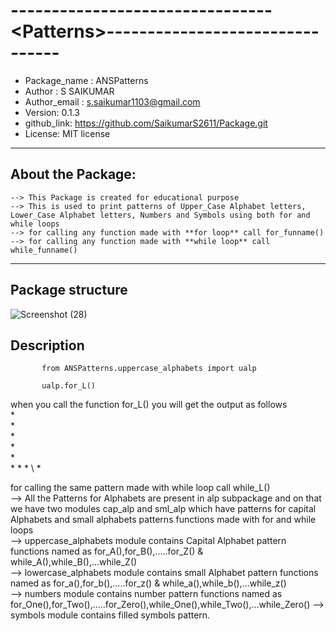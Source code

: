 
# --------------------------------\<Patterns\>--------------------------------  
* Package_name : ANSPatterns
* Author : S SAIKUMAR
* Author_email : s.saikumar1103@gmail.com
* Version: 0.1.3
* github_link: https://github.com/SaikumarS2611/Package.git
* License: MIT license
-----------------------------------------------------------------------------------------------------------------
## About the Package:
    --> This Package is created for educational purpose
    --> This is used to print patterns of Upper_Case Alphabet letters, Lower_Case Alphabet letters, Numbers and Symbols using both for and while loops
    --> for calling any function made with **for loop** call for_funname()
    --> for calling any function made with **while loop** call while_funname()
--------------------------------------------------------------------------------------------------------------------------------------
## Package structure 

![Screenshot (28)](https://user-images.githubusercontent.com/59813532/111902568-1cd4c180-8a64-11eb-94a7-2137f140dd6e.png)

## Description  

           from ANSPatterns.uppercase_alphabets import ualp

           ualp.for_L() 

when you call the function for_L() you will get the output as follows  
            \*  
            \*  
            \*  
            \*  
            \*   
            \* \* \* \ *  
            
for calling the same pattern made with while loop call while_L()  
--> All the Patterns for Alphabets are present in alp subpackage and on that we have two modules cap_alp and sml_alp which have   patterns for capital Alphabets and small alphabets patterns functions made with for and while loops  
--> uppercase_alphabets module contains Capital Alphabet pattern functions named as for_A(),for_B(),.....for_Z() & while_A(),while_B(),...while_Z()  
--> lowercase_alphabets module  contains small Alphabet pattern functions named as for_a(),for_b(),.....for_z() & while_a(),while_b(),...while_z()  
--> numbers module  contains number  pattern functions named as for_One(),for_Two(),.....for_Zero(),while_One(),while_Two(),...while_Zero()
--> symbols module  contains filled symbols pattern.
